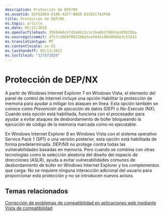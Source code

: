 ```yaml
---
description: Protección de DEP/NX
ms.assetid: 92F628E4-6106-42F7-B868-A3101C7A3F0A
title: Protección de DEP/NX
ms.topic: article
ms.date: 05/31/2018
ms.openlocfilehash: 3565460cbfd2e6b13c3c5ba6b1f0693a3d5b25ba
ms.sourcegitcommit: d75fc10b9f0825bbe5ce5045c90d4045e3c53243
ms.translationtype: MT
ms.contentlocale: es-ES
ms.lasthandoff: 09/13/2021
ms.locfileid: "127571020"
---
```

# <a name="depnx-protection"></a>Protección de DEP/NX

A partir de Windows Internet Explorer 7 en Windows Vista, el elemento  del panel de control de Internet incluye una opción Habilitar la protección de memoria para ayudar a mitigar los ataques en línea. Esta opción también se conoce como *Prevención de ejecución* de datos (DEP) *o No-Execute* (NX). Cuando esta opción está habilitada, funciona con el procesador para ayudar a evitar ataques de desbordamiento de búfer bloqueando la ejecución de código de la memoria marcada como no ejecutable.

En Windows Internet Explorer 8 en Windows Vista con el sistema operativo Service Pack 1 (SP1) o una versión posterior, esta opción está habilitada de forma predeterminada. DEP/NX no protege contra todas las vulnerabilidades basadas en memoria. Pero cuando se combina con otras tecnologías como la selección aleatoria del diseño del espacio de direcciones (ASLR), ayuda a evitar vulnerabilidades comunes de desbordamiento de búfer en Windows Internet Explorer y los complementos que carga. No se requiere ninguna interacción adicional del usuario para proporcionar esta protección y no se introducen nuevos avisos.

## <a name="related-topics"></a>Temas relacionados

<dl> <dt>

[Corrección de problemas de compatibilidad en aplicaciones web mediante Vista de compatibilidad](remediating-web-applications-and-add-ons.md)
</dt> </dl>

 

 



